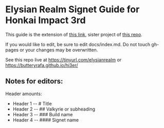 # Elysian Realm Signet Guide for Honkai Impact 3rd

This guide is the extension of [this link](https://rentry.org/hi3er), sister project of [this repo](https://github.com/localhousee/elysian-realm).


If you would like to edit, be sure to edit docs/index.md. Do not touch gh-pages or your changes may be overwritten.

See this repo live at https://tinyurl.com/elysianrealm or https://butteryrafa.github.io/hi3er/




## Notes for editors:
Header amounts:

- Header 1 -- # Title
- Header 2 -- ## Valkyrie or subheading
- Header 3 -- ### Build name
- Header 4 -- #### Signet name
